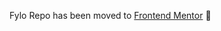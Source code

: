 Fylo Repo has been moved to [Frontend Mentor](https://github.com/simeon4real/Frontend-Mentor/tree/master) 📌

